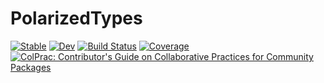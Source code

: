 # PolarizedTypes

[![Stable](https://img.shields.io/badge/docs-stable-blue.svg)](https://ehtjulia.github.io/PolarizedTypes.jl/stable/)
[![Dev](https://img.shields.io/badge/docs-dev-blue.svg)](https://ehtjulia.github.io/PolarizedTypes.jl/dev/)
[![Build Status](https://github.com/ehtjulia/PolarizedTypes.jl/actions/workflows/CI.yml/badge.svg?branch=main)](https://github.com/ehtjulia/PolarizedTypes.jl/actions/workflows/CI.yml?query=branch%3Amain)
[![Coverage](https://codecov.io/gh/ehtjulia/PolarizedTypes.jl/branch/main/graph/badge.svg)](https://codecov.io/gh/ehtjulia/PolarizedTypes.jl)
[![ColPrac: Contributor's Guide on Collaborative Practices for Community Packages](https://img.shields.io/badge/ColPrac-Contributor's%20Guide-blueviolet)](https://github.com/SciML/ColPrac)
